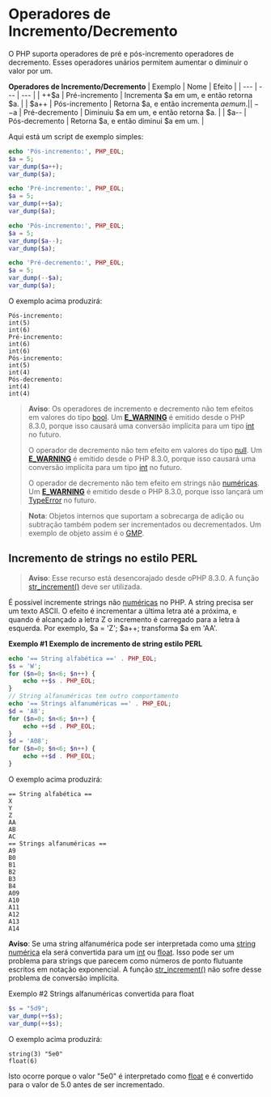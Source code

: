 # Operadores de Incremento/Decremento

O PHP suporta operadores de pré e pós-incremento operadores de decremento. Esses operadores unários permitem aumentar o diminuir o valor por um.

**Operadores de Incremento/Decremento**
| Exemplo | Nome | Efeito |
| --- | --- | --- |
| ++$a | Pré-incremento | Incrementa $a em um, e então retorna $a. |
| $a++ | Pós-incremento | Retorna $a, e então incrementa $a em um. |
| --$a | Pré-decremento | Diminuiu $a em um, e então retorna $a. |
| $a-- | Pós-decremento | Retorna $a, e então diminui $a em um. |

Aqui está um script de exemplo simples:

```php
echo 'Pós-incremento:', PHP_EOL;
$a = 5;
var_dump($a++);
var_dump($a);

echo 'Pré-incremento:', PHP_EOL;
$a = 5;
var_dump(++$a);
var_dump($a);

echo 'Pós-incremento:', PHP_EOL;
$a = 5;
var_dump($a--);
var_dump($a);

echo 'Pré-decremento:', PHP_EOL;
$a = 5;
var_dump(--$a);
var_dump($a);
```

O exemplo acima produzirá:

```plaintext
Pós-incremento:
int(5)
int(6)
Pré-incremento:
int(6)
int(6)
Pós-incremento:
int(5)
int(4)
Pós-decremento:
int(4)
int(4)
```

> **Aviso**: Os operadores de incremento e decremento não tem efeitos em valores do tipo [bool](https://www.php.net/manual/pt_BR/language.types.boolean.php). Um [**E_WARNING**](https://www.php.net/manual/pt_BR/errorfunc.constants.php#constant.e-warning) é emitido desde o PHP 8.3.0, porque isso causará uma conversão implícita para um tipo [int](https://www.php.net/manual/pt_BR/language.types.integer.php) no futuro.
> 
> O operador de decremento não tem efeito em valores do tipo [null](https://www.php.net/manual/pt_BR/language.types.null.php). Um [**E_WARNING**](https://www.php.net/manual/pt_BR/errorfunc.constants.php#constant.e-warning) é emitido desde o PHP 8.3.0, porque isso causará uma conversão implícita para um tipo [int](https://www.php.net/manual/pt_BR/language.types.integer.php) no futuro.
> 
> O operador de decremento não tem efeito em strings não [numéricas](https://www.php.net/manual/pt_BR/language.types.numeric-strings.php). Um [**E_WARNING**](https://www.php.net/manual/pt_BR/errorfunc.constants.php#constant.e-warning) é emitido desde o PHP 8.3.0, porque isso lançará um [TypeError](https://www.php.net/manual/pt_BR/class.typeerror.php) no futuro.

> **Nota**: Objetos internos que suportam a sobrecarga de adição ou subtração também podem ser incrementados ou decrementados. Um exemplo de objeto assim é o [GMP](https://www.php.net/manual/pt_BR/class.gmp.php).

## Incremento de strings no estilo PERL

> **Aviso**: Esse recurso está desencorajado desde oPHP 8.3.0. A função [str_increment()](https://www.php.net/manual/pt_BR/function.str-increment.php) deve ser utilizada.

É possível incremente strings não [numéricas](https://www.php.net/manual/pt_BR/language.types.numeric-strings.php) no PHP. A string precisa ser um texto ASCII. O efeito é incrementar a última letra até a próxima, e quando é alcançado a letra Z o incremento é carregado para a letra à esquerda. Por exemplo, $a = 'Z'; $a++; transforma $a em 'AA'.

**Exemplo #1 Exemplo de incremento de string estilo PERL**

```php
echo '== String alfabética ==' . PHP_EOL;
$s = 'W';
for ($n=0; $n<6; $n++) {
    echo ++$s . PHP_EOL;
}
// String alfanuméricas tem outro comportamento
echo '== Strings alfanuméricas ==' . PHP_EOL;
$d = 'A8';
for ($n=0; $n<6; $n++) {
    echo ++$d . PHP_EOL;
}
$d = 'A08';
for ($n=0; $n<6; $n++) {
    echo ++$d . PHP_EOL;
}
```

O exemplo acima produzirá:

```plaintext
== String alfabética ==
X
Y
Z
AA
AB
AC
== Strings alfanuméricas ==
A9
B0
B1
B2
B3
B4
A09
A10
A11
A12
A13
A14
```

**Aviso**: Se uma string alfanumérica pode ser interpretada como uma [string numérica](https://www.php.net/manual/pt_BR/language.types.numeric-strings.php) ela será convertida para um [int](https://www.php.net/manual/pt_BR/language.types.integer.php) ou [float](https://www.php.net/manual/pt_BR/language.types.float.php). Isso pode ser um problema para strings que parecem como números de ponto flutuante escritos em notação exponencial. A função [str_increment()](https://www.php.net/manual/pt_BR/function.str-increment.php) não sofre desse problema de conversão implícita.

Exemplo #2 Strings alfanuméricas convertida para float

```php
$s = "5d9";
var_dump(++$s);
var_dump(++$s);
```

O exemplo acima produzirá:

```plaintext
string(3) "5e0"
float(6)
```

Isto ocorre porque o valor "5e0" é interpretado como [float](https://www.php.net/manual/pt_BR/language.types.float.php) e é convertido para o valor de 5.0 antes de ser incrementado.